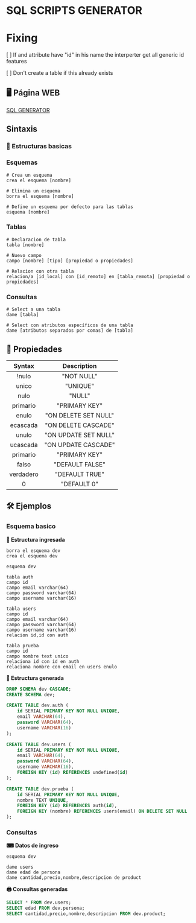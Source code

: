 # SQL SCRIPTS GENERATOR

# Fixing

[ ] If and attribute have "id" in his name the interperter get all generic id features

[ ] Don't create a table if this already exists

## 🖥 Página WEB

[SQL GENERATOR](https://geaglts.github.io/sql-generator/)

## Sintaxis

### 🚀 Estructuras basicas

### Esquemas

```
# Crea un esquema
crea el esquema [nombre]

# Elimina un esquema
borra el esquema [nombre]

# Define un esquema por defecto para las tablas
esquema [nombre]
```

### Tablas

```
# Declaracion de tabla
tabla [nombre]

# Nuevo campo
campo [nombre] [tipo] [propiedad o propiedades]

# Relacion con otra tabla
relacion/a [id_local] con [id_remoto] en [tabla_remota] [propiedad o propiedades]
```

### Consultas

```
# Select a una tabla
dame [tabla]

# Select con atributos específicos de una tabla
dame [atributos separados por comas] de [tabla]
```

## 🧷 Propiedades

|  Syntax   |     Description      |
| :-------: | :------------------: |
|   !nulo   |      "NOT NULL"      |
|   unico   |       "UNIQUE"       |
|   nulo    |        "NULL"        |
| primario  |    "PRIMARY KEY"     |
|   enulo   | "ON DELETE SET NULL" |
| ecascada  | "ON DELETE CASCADE"  |
|   unulo   | "ON UPDATE SET NULL" |
| ucascada  | "ON UPDATE CASCADE"  |
| primario  |    "PRIMARY KEY"     |
|   falso   |   "DEFAULT FALSE"    |
| verdadero |    "DEFAULT TRUE"    |
|     0     |     "DEFAULT 0"      |

## 🛠 Ejemplos

### Esquema basico

**🍇 Estructura ingresada**

```
borra el esquema dev
crea el esquema dev

esquema dev

tabla auth
campo id
campo email varchar(64)
campo password varchar(64)
campo username varchar(16)

tabla users
campo id
campo email varchar(64)
campo password varchar(64)
campo username varchar(16)
relacion id,id con auth

tabla prueba
campo id
campo nombre text unico
relaciona id con id en auth
relaciona nombre con email en users enulo
```

**🍷 Estructura generada**

```sql
DROP SCHEMA dev CASCADE;
CREATE SCHEMA dev;

CREATE TABLE dev.auth (
    id SERIAL PRIMARY KEY NOT NULL UNIQUE,
    email VARCHAR(64),
    password VARCHAR(64),
    username VARCHAR(16)
);

CREATE TABLE dev.users (
    id SERIAL PRIMARY KEY NOT NULL UNIQUE,
    email VARCHAR(64),
    password VARCHAR(64),
    username VARCHAR(16),
    FOREIGN KEY (id) REFERENCES undefined(id)
);

CREATE TABLE dev.prueba (
    id SERIAL PRIMARY KEY NOT NULL UNIQUE,
    nombre TEXT UNIQUE,
    FOREIGN KEY (id) REFERENCES auth(id),
    FOREIGN KEY (nombre) REFERENCES users(email) ON DELETE SET NULL
);
```

### Consultas

**⌨ Datos de ingreso**

```
esquema dev

dame users
dame edad de persona
dame cantidad,precio,nombre,descripcion de product
```

**🖨 Consultas generadas**

```sql
SELECT * FROM dev.users;
SELECT edad FROM dev.persona;
SELECT cantidad,precio,nombre,descripcion FROM dev.product;
```

